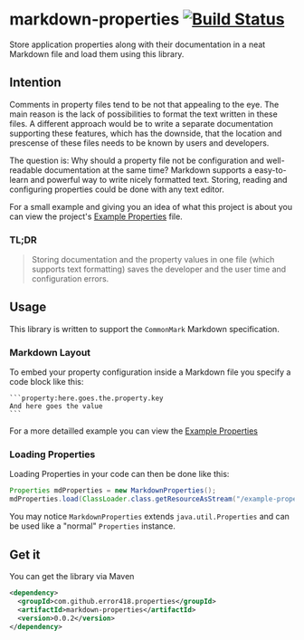 # markdown-properties [![Build Status](https://travis-ci.org/error418/markdown-properties.svg?branch=master)](https://travis-ci.org/error418/md-properties)

Store application properties along with their documentation in a neat Markdown file and load them using this library.

## Intention

Comments in property files tend to be not that appealing to the eye. The main reason is the lack of possibilities
to format the text written in these files. A different approach would be to write a separate documentation supporting
these features, which has the downside, that the location and prescense of these files needs to be known by users and developers.

The question is: Why should a property file not be configuration and well-readable documentation at the same time?
Markdown supports a easy-to-learn and powerful way to write nicely formatted text. Storing, reading and configuring
properties could be done with any text editor.

For a small example and giving you an idea of what this project is about you can view the project's
[Example Properties](examples/example-properties.md) file.

### TL;DR

> Storing documentation and the property values in one file (which supports text formatting) saves the developer
> and the user time and configuration errors.


## Usage

This library is written to support the `CommonMark` Markdown specification.

### Markdown Layout

To embed your property configuration inside a Markdown file you specify a code block like this:

	```property:here.goes.the.property.key
	And here goes the value
	```

For a more detailled example you can view the [Example Properties](examples/example-properties.md)

### Loading Properties

Loading Properties in your code can then be done like this:

```java
Properties mdProperties = new MarkdownProperties();
mdProperties.load(ClassLoader.class.getResourceAsStream("/example-properties.md"));
```

You may notice `MarkdownProperties` extends `java.util.Properties` and can be used like a "normal" `Properties` instance.

## Get it

You can get the library via Maven

```xml
<dependency>
  <groupId>com.github.error418.properties</groupId>
  <artifactId>markdown-properties</artifactId>
  <version>0.0.2</version>
</dependency>
```
